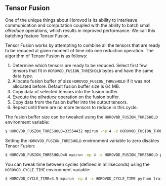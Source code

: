 ## Tensor Fusion

One of the unique things about Horovod is its ability to interleave communication and computation coupled with the ability
to batch small *allreduce* operations, which results in improved performance. We call this batching feature Tensor Fusion.

Tensor Fusion works by attempting to combine all the tensors that are ready to be reduced at given moment of time into
one reduction operation. The algorithm of Tensor Fusion is as follows:

1. Determine which tensors are ready to be reduced. Select first few tensors that fit in `HOROVOD_FUSION_THRESHOLD` 
 bytes and have the same data type.
2. Allocate fusion buffer of size `HOROVOD_FUSION_THRESHOLD` if it was not allocated before. Default fusion buffer size 
 is 64 MB.
3. Copy data of selected tensors into the fusion buffer.
4. Execute the *allreduce* operation on the fusion buffer.
5. Copy data from the fusion buffer into the output tensors.
6. Repeat until there are no more tensors to reduce in this cycle.

The fusion buffer size can be tweaked using the `HOROVOD_FUSION_THRESHOLD` environment variable:

```bash
$ HOROVOD_FUSION_THRESHOLD=33554432 mpirun -np 4 -x HOROVOD_FUSION_THRESHOLD python train.py
```

Setting the `HOROVOD_FUSION_THRESHOLD` environment variable to zero disables Tensor Fusion:

```bash
$ HOROVOD_FUSION_THRESHOLD=0 mpirun -np 4 -x HOROVOD_FUSION_THRESHOLD python train.py
```

You can tweak time between cycles (defined in milliseconds) using the `HOROVOD_CYCLE_TIME` environment variable:

```bash
$ HOROVOD_CYCLE_TIME=3.5 mpirun -np 4 -x HOROVOD_CYCLE_TIME python train.py
```
